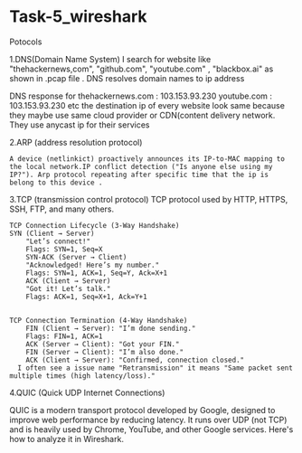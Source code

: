# Task-5_wireshark
Potocols

1.DNS(Domain Name System)
  I search for website like "thehackernews,com", "github.com", "youtube.com" , "blackbox.ai" as shown in .pcap file . DNS resolves domain names to ip address
  
  DNS response for
      thehackernews.com : 103.153.93.230
      youtube.com :  103.153.93.230 etc
       the destination ip of every website look same because they maybe use same cloud provider or CDN(content delivery network. They use anycast ip for their services

2.ARP (address resolution protocol)

    A device (netlinkict) proactively announces its IP-to-MAC mapping to the local network.IP conflict detection ("Is anyone else using my IP?"). Arp protocol repeating after specific time that the ip is belong to this device .

3.TCP (transmission control protocol)
  TCP protocol used by HTTP, HTTPS, SSH, FTP, and many others.

    TCP Connection Lifecycle (3-Way Handshake)  
    SYN (Client → Server)
        "Let’s connect!"
        Flags: SYN=1, Seq=X
        SYN-ACK (Server → Client)
        "Acknowledged! Here’s my number."
        Flags: SYN=1, ACK=1, Seq=Y, Ack=X+1
        ACK (Client → Server)
        "Got it! Let’s talk."
        Flags: ACK=1, Seq=X+1, Ack=Y+1

  
    TCP Connection Termination (4-Way Handshake)
        FIN (Client → Server): "I’m done sending."
        Flags: FIN=1, ACK=1
        ACK (Server → Client): "Got your FIN."
        FIN (Server → Client): "I’m also done."
        ACK (Client → Server): "Confirmed, connection closed."
      I often see a issue name "Retransmission" it means "Same packet sent multiple times (high latency/loss)."

4.QUIC  (Quick UDP Internet Connections)

  QUIC is a modern transport protocol developed by Google, designed to improve web performance by reducing latency. It runs over UDP (not TCP) and is heavily used by Chrome, YouTube, and other Google services. Here's how to analyze it in Wireshark.


